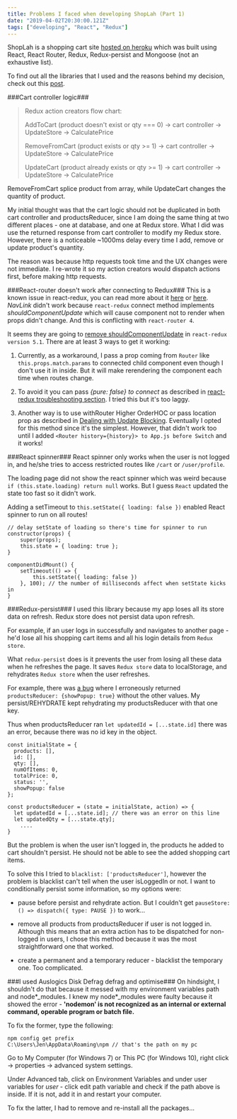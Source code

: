 ```yaml
---
title: Problems I faced when developing ShopLah (Part 1)
date: "2019-04-02T20:30:00.121Z"
tags: ["developing", "React", "Redux"]
---
```


ShopLah is a shopping cart site [hosted on heroku](https://jenlky-shopping-cart.herokuapp.com/) which was built using React, React Router, Redux, Redux-persist and Mongoose (not an exhaustive list). 

To find out all the libraries that I used and the reasons behind my decision, 
check out this [post](/reasons-for-choosing-shoplah-libraries/).


###Cart controller logic###
> Redux action creators flow chart:
>
> AddToCart (product doesn't exist or qty === 0) -> cart controller -> UpdateStore -> CalculatePrice
>
> RemoveFromCart (product exists or qty >= 1) -> cart controller -> UpdateStore -> CalculatePrice
>
> UpdateCart (product already exists or qty >= 1) -> cart controller -> UpdateStore -> CalculatePrice

RemoveFromCart splice product from array, while UpdateCart changes the quantity of product.

My initial thought was that the cart logic should not be duplicated in both cart controller and productsReducer, since I am doing the same thing at two different places - one at database, and one at Redux store. What I did was use the returned response from cart controller to modify my Redux store. However, there is a noticeable ~1000ms delay every time I add, remove or update product's quantity. 

The reason was because http requests took time and the UX changes were not immediate. I re-wrote it so my action creators would dispatch actions first, before making http requests.


###React-router doesn't work after connecting to Redux###
This is a known issue in react-redux, you can read more about it [here](https://github.com/reduxjs/react-redux/issues/507)
or [here](https://github.com/reduxjs/react-redux/blob/master/docs/troubleshooting.md#my-views-arent-updating-when-something-changes-outside-of-redux).
*NavLink* didn't work because `react-redux` connect method implements *shouldComponentUpdate* which will cause component not to render when props didn't change. And this is conflicting with `react-router 4`. 

It seems they are going to [remove shouldComponentUpdate](https://github.com/reactjs/react-redux/pull/625) in `react-redux version 5.1`. 
There are at least 3 ways to get it working:

  1. Currently, as a workaround, I pass a prop coming from `Router` like `this.props.match.params` to connected child component even though I don't use it in inside. But it will make rerendering the component each time when routes change.

  2. To avoid it you can pass *{pure: false} to connect* as described in [react-redux troubleshooting section](https://github.com/reduxjs/react-redux/blob/master/docs/troubleshooting.md#my-views-arent-updating-when-something-changes-outside-of-redux). I tried this but it's too laggy.

  3. Another way is to use withRouter Higher OrderHOC or pass location prop as described in [Dealing with Update Blocking](https://reacttraining.com/react-router/web/guides/dealing-with-update-blocking). Eventually I opted for this method since it's the simplest. 
  However, that didn't work too until I added `<Router history={history}> to App.js before Switch` and it works!


###React spinner###
React spinner only works when the user is not logged in, and he/she tries to access restricted routes like `/cart` or `/user/profile`. 

The loading page did not show the react spinner which was weird because `if (this.state.loading) return null` works. But I guess `React` updated the state too fast so it didn't work. 

Adding a setTimeout to `this.setState({ loading: false })` enabled React spinner to run on all routes!

```
// delay setState of loading so there's time for spinner to run 
constructor(props) {
    super(props);
    this.state = { loading: true };
}

componentDidMount() {
    setTimeout(() => {
        this.setState({ loading: false })
    }, 100); // the number of milliseconds affect when setState kicks in
}
```


###Redux-persist###
I used this library because my app loses all its store data on refresh. Redux store does not persist data upon refresh. 

For example, if an user logs in successfully and navigates to another page - he'd lose all his shopping cart items and all his login details from `Redux store`. 

What `redux-persist` does is it prevents the user from losing all these data when he refreshes the page. It saves `Redux store` data to localStorage, and rehydrates `Redux store` when the user refreshes. 

For example, there was [a bug](https://stackoverflow.com/questions/55412223/react-redux-typeerror-invalid-attempt-to-spread-non-iterable-instance) where I erroneously returned `productsReducer: {showPopup: true}` without the other values. My persist/REHYDRATE kept rehydrating my productsReducer with that one key.

Thus when productsReducer ran `let updatedId = [...state.id]` there was an error, because there was no id key in the object.

```
const initialState = {
  products: [],
  id: [],
  qty: [],
  numOfItems: 0,
  totalPrice: 0,
  status: '',
  showPopup: false
};

const productsReducer = (state = initialState, action) => {
  let updatedId = [...state.id]; // there was an error on this line
  let updatedQty = [...state.qty];
    ....
}
```

But the problem is when the user isn't logged in, the products he added to cart shouldn't persist. He should not be able to see the added shopping cart items.

To solve this I tried to `blacklist: ['productsReducer']`, however the problem is blacklist can't tell when the user isLoggedIn or not. I want to conditionally persist some information, so my options were:

- pause before persist and rehydrate action. But I couldn't get `pauseStore: () => dispatch({ type: PAUSE })` to work...

- remove all products from productsReducer if user is not logged in.
Although this means that an extra action has to be dispatched for non-logged in users, I chose this method because it was the most straightforward one that worked.

- create a permanent and a temporary reducer - blacklist the temporary one. Too complicated.


###I used Auslogics Disk Defrag defrag and optimise###
On hindsight, I shouldn't do that because it messed with my environment variables path and node\*_modules. I knew my node\*_modules were faulty because it showed the error -
**'nodemon' is not recognized as an internal or external command, operable program or batch file.**

To fix the former, type the following:

```
npm config get prefix
C:\Users\Jen\AppData\Roaming\npm // that's the path on my pc
```

Go to My Computer (for Windows 7) or This PC (for Windows 10), right click -> properties -> advanced system settings. 

Under Advanced tab, click on Environment Variables and under user variables for *user* - click edit path variable and check if the path above is inside. If it is not, add it in and restart your computer.

To fix the latter, I had to remove and re-install all the packages...